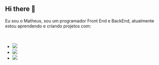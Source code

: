 ## Hi there 👋

  Eu sou o Matheus, sou um programador Front End e BackEnd, atualmente estou aprendendo e criando projetos com:
  <br/>
  <br/>
  <br/>
  - <img src="https://img.shields.io/badge/HTML5-E34F26?style=for-the-badge&logo=html5&logoColor=white"/>
  - <img src="https://img.shields.io/badge/CSS-239120?&style=for-the-badge&logo=css3&logoColor=white"/>
  - <img src="https://img.icons8.com/?size=100&id=108784&format=png&color=000000">
  
  
  
